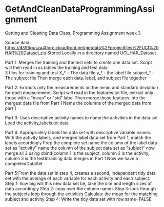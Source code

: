 # GetAndCleanDataProgrammingAssignment
Getting and Cleaning Data Class, Programming Assignment week 3

Source data: https://d396qusza40orc.cloudfront.net/getdata%2Fprojectfiles%2FUCI%20HAR%20Dataset.zip 
Stored Locally in a directory named UCI_HAR_Dataset

Part 1: Merges the training and the test sets to create one data set.
  Script will then read in as tables the training and test data.  
  3 files for training and test
    X_* - The data file
    y_* - the label file
    subject_* - The subject file
  Then merge each data, label, and subject file together

Part 2: Extracts only the measurements on the mean and standard deviation for each measurement.
  Script will read in the features.txt file, extract only those with a "mean" or "std" label
  Then merge those features into the mergest data file from Part 1
  Name the columns of the merged data from part 1

Part 3: Uses descriptive activity names to name the activities in the data set
  Load the activity_labels.txt data

Part 4: Appropriately labels the data set with descriptive variable names.
  With the activity labels, and merged label data set from Part 1, match the labels accordingly
  Prep the complete set
     name the column of the label data set as "activity"
     name the column of the subject data set as "subject"
     now merge all 3 using cbind(column 1 is the subject, column 2 is the activity, column 3 is the test&training data merges in Part 1
  Now we have a completedDataSet

Part 5:From the data set in step 4, creates a second, independent tidy data set with the average of each variable for each activity and each subject.  
  Step 1: how big will this new data set be, take the dim and length sizes of data accordingly
  Step 2: copy over the column names
  Step 3: look through the subjects
    loop through the activities
      Calculate the mean for the matching subject and activity
  Step 4: Write the tidy data set with row.name=FALSE
